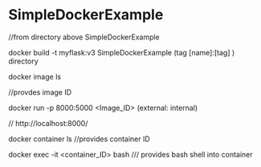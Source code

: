 # SimpleDockerExample
//from directory above SimpleDockerExample

docker build -t myflask:v3 SimpleDockerExample
              (tag [name]:[tag] ) directory

docker image ls

  //provdes image ID

docker run -p 8000:5000 <Image_ID>
              (external: internal)


  // http://localhost:8000/
  
docker container ls
  //provides container ID

docker exec -it <container_ID> bash
  /// provides bash shell into container
